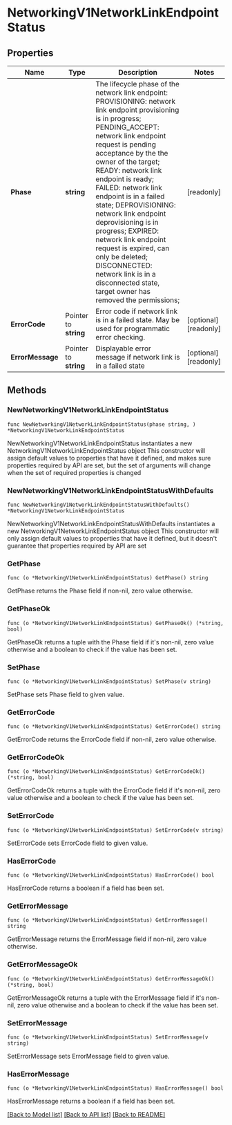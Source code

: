 # NetworkingV1NetworkLinkEndpointStatus

## Properties

Name | Type | Description | Notes
------------ | ------------- | ------------- | -------------
**Phase** | **string** | The lifecycle phase of the network link endpoint:    PROVISIONING: network link endpoint provisioning is in progress;    PENDING_ACCEPT: network link endpoint request is pending acceptance by the the owner of the target;    READY:  network link endpoint is ready;    FAILED: network link endpoint is in a failed state;    DEPROVISIONING: network link endpoint deprovisioning is in progress;    EXPIRED: network link endpoint request is expired, can only be deleted;    DISCONNECTED: network link is in a disconnected state, target owner has removed the permissions;  | [readonly] 
**ErrorCode** | Pointer to **string** | Error code if network link is in a failed state. May be used for programmatic error checking. | [optional] [readonly] 
**ErrorMessage** | Pointer to **string** | Displayable error message if network link is in a failed state | [optional] [readonly] 

## Methods

### NewNetworkingV1NetworkLinkEndpointStatus

`func NewNetworkingV1NetworkLinkEndpointStatus(phase string, ) *NetworkingV1NetworkLinkEndpointStatus`

NewNetworkingV1NetworkLinkEndpointStatus instantiates a new NetworkingV1NetworkLinkEndpointStatus object
This constructor will assign default values to properties that have it defined,
and makes sure properties required by API are set, but the set of arguments
will change when the set of required properties is changed

### NewNetworkingV1NetworkLinkEndpointStatusWithDefaults

`func NewNetworkingV1NetworkLinkEndpointStatusWithDefaults() *NetworkingV1NetworkLinkEndpointStatus`

NewNetworkingV1NetworkLinkEndpointStatusWithDefaults instantiates a new NetworkingV1NetworkLinkEndpointStatus object
This constructor will only assign default values to properties that have it defined,
but it doesn't guarantee that properties required by API are set

### GetPhase

`func (o *NetworkingV1NetworkLinkEndpointStatus) GetPhase() string`

GetPhase returns the Phase field if non-nil, zero value otherwise.

### GetPhaseOk

`func (o *NetworkingV1NetworkLinkEndpointStatus) GetPhaseOk() (*string, bool)`

GetPhaseOk returns a tuple with the Phase field if it's non-nil, zero value otherwise
and a boolean to check if the value has been set.

### SetPhase

`func (o *NetworkingV1NetworkLinkEndpointStatus) SetPhase(v string)`

SetPhase sets Phase field to given value.


### GetErrorCode

`func (o *NetworkingV1NetworkLinkEndpointStatus) GetErrorCode() string`

GetErrorCode returns the ErrorCode field if non-nil, zero value otherwise.

### GetErrorCodeOk

`func (o *NetworkingV1NetworkLinkEndpointStatus) GetErrorCodeOk() (*string, bool)`

GetErrorCodeOk returns a tuple with the ErrorCode field if it's non-nil, zero value otherwise
and a boolean to check if the value has been set.

### SetErrorCode

`func (o *NetworkingV1NetworkLinkEndpointStatus) SetErrorCode(v string)`

SetErrorCode sets ErrorCode field to given value.

### HasErrorCode

`func (o *NetworkingV1NetworkLinkEndpointStatus) HasErrorCode() bool`

HasErrorCode returns a boolean if a field has been set.

### GetErrorMessage

`func (o *NetworkingV1NetworkLinkEndpointStatus) GetErrorMessage() string`

GetErrorMessage returns the ErrorMessage field if non-nil, zero value otherwise.

### GetErrorMessageOk

`func (o *NetworkingV1NetworkLinkEndpointStatus) GetErrorMessageOk() (*string, bool)`

GetErrorMessageOk returns a tuple with the ErrorMessage field if it's non-nil, zero value otherwise
and a boolean to check if the value has been set.

### SetErrorMessage

`func (o *NetworkingV1NetworkLinkEndpointStatus) SetErrorMessage(v string)`

SetErrorMessage sets ErrorMessage field to given value.

### HasErrorMessage

`func (o *NetworkingV1NetworkLinkEndpointStatus) HasErrorMessage() bool`

HasErrorMessage returns a boolean if a field has been set.


[[Back to Model list]](../README.md#documentation-for-models) [[Back to API list]](../README.md#documentation-for-api-endpoints) [[Back to README]](../README.md)


